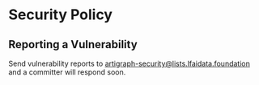 # Security Policy

## Reporting a Vulnerability

Send vulnerability reports to artigraph-security@lists.lfaidata.foundation and a committer will respond soon.
